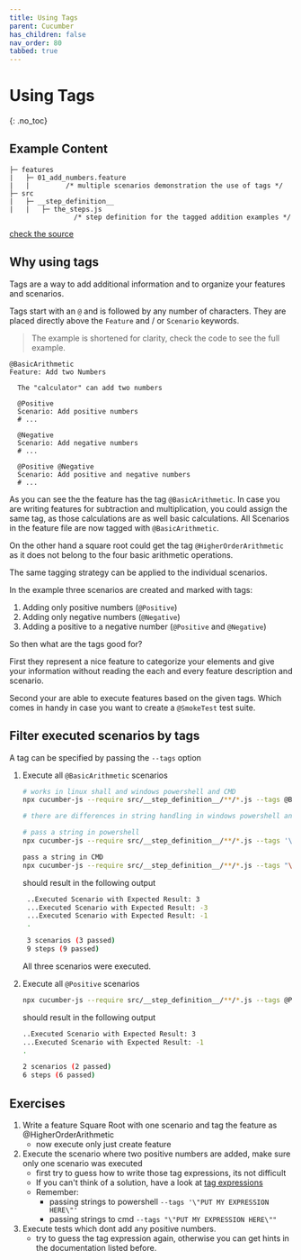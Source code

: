 ```yaml
---
title: Using Tags
parent: Cucumber
has_children: false
nav_order: 80
tabbed: true
---
```


# Using Tags
{: .no_toc}

## Example Content

```text
├─ features
|   ├─ 01_add_numbers.feature
|   |         /* multiple scenarios demonstration the use of tags */
├─ src
|   ├─ __step_definition__
|   |   ├─ the_steps.js
                /* step definition for the tagged addition examples */
```

[check the source](https://github.com/andy-schulz/thekla-examples/tree/master/courses/cucumber/05_Use_Tags_on_Features_and_Scenarios)

## Why using tags

Tags are a way to add additional information and to organize your features and scenarios.

Tags start with an ``@`` and is followed by any number of characters. They are placed
directly above the ``Feature`` and / or ``Scenario`` keywords.

> The example is shortened for clarity, check the code to see the full example.

````gherkin
@BasicArithmetic
Feature: Add two Numbers

  The "calculator" can add two numbers

  @Positive
  Scenario: Add positive numbers
  # ...

  @Negative
  Scenario: Add negative numbers
  # ...

  @Positive @Negative
  Scenario: Add positive and negative numbers
  # ...
````

As you can see the the feature has the tag ``@BasicArithmetic``. In case you are writing
features for subtraction and multiplication, you could assign the same tag, as those calculations
are as well basic calculations. All Scenarios in the feature file are now tagged with ``@BasicArithmetic``.

On the other hand a square root could get the tag ``@HigherOrderArithmetic`` as it does not belong to the four
basic arithmetic operations.

The same tagging strategy can be applied to the individual scenarios.

In the example three scenarios are created and marked with tags:

1. Adding only positive numbers (``@Positive``)
2. Adding only negative numbers (``@Negative``)
3. Adding a positive to a negative number (``@Positive`` and ``@Negative``)

So then what are the tags good for?

First they represent a nice feature to categorize your elements and give your information without reading
the each and every feature description and scenario.

Second your are able to execute features based on the given tags. Which comes in handy in case you want to create a
``@SmokeTest`` test suite.

## Filter executed scenarios by tags

A tag can be specified by passing the ``--tags`` option

1. Execute all ``@BasicArithmetic`` scenarios

    ````bash
    # works in linux shall and windows powershell and CMD
    npx cucumber-js --require src/__step_definition__/**/*.js --tags @BasicArithmetic
   
    # there are differences in string handling in windows powershell and cmd
    
    # pass a string in powershell
    npx cucumber-js --require src/__step_definition__/**/*.js --tags '\"@BasicArithmetic\"'
    
    pass a string in CMD
    npx cucumber-js --require src/__step_definition__/**/*.js --tags "\"@BasicArithmetic\""
    ````

   should result in the following output

   ````bash
    ..Executed Scenario with Expected Result: 3
    ...Executed Scenario with Expected Result: -3
    ...Executed Scenario with Expected Result: -1
    .

    3 scenarios (3 passed)
    9 steps (9 passed)

    ````

   All three scenarios were executed.

1. Execute all ``@Positive`` scenarios

    ````bash
    npx cucumber-js --require src/__step_definition__/**/*.js --tags @Positive
    ````

   should result in the following output

    ````bash
    ..Executed Scenario with Expected Result: 3
    ...Executed Scenario with Expected Result: -1
    .

    2 scenarios (2 passed)
    6 steps (6 passed)

    ````

## Exercises

1. Write a feature Square Root with one scenario and tag the feature as @HigherOrderArithmetic
    * now execute only just create feature
1. Execute the scenario where two positive numbers are added, make sure only one scenario was executed
    * first try to guess how to write those tag expressions, its not difficult
    * If you can't think of a solution, have a look at [tag expressions](https://cucumber.io/docs/cucumber/api/#tag-expressions)
    * Remember:
        * passing strings to powershell ``--tags '\"PUT MY EXPRESSION HERE\"'``
        * passing strings to cmd ``--tags "\"PUT MY EXPRESSION HERE\""``
1. Execute tests which dont add any positive numbers.
    * try to guess the tag expression again, otherwise you can get hints in the documentation listed before.
